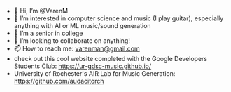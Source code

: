 - 👋 Hi, I’m @VarenM
- 👀 I’m interested in computer science and music (I play guitar), especially anything with AI or ML music/sound generation
- 🌱 I’m a senior in college
- 💞️ I’m looking to collaborate on anything!
- 📫 How to reach me: varenman@gmail.com
- check out this cool website completed with the Google Developers Students Club: https://ur-gdsc-music.github.io/
- University of Rochester's AIR Lab for Music Generation: https://github.com/audacitorch
